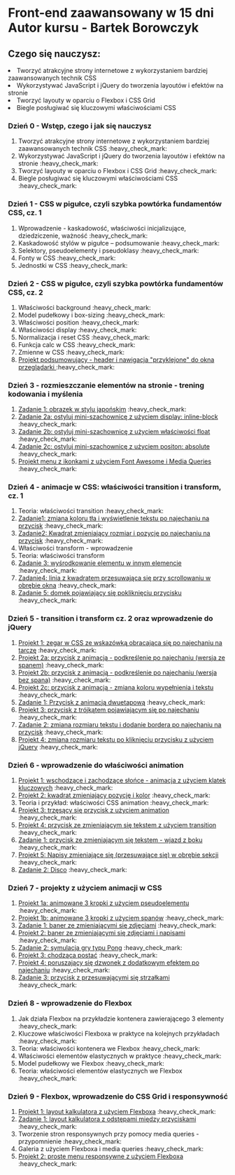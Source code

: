 <h1>
    <b> Front-end zaawansowany w 15 dni <br>
        Autor kursu - Bartek Borowczyk</b>
</h1>

<h2>Czego się nauczysz:</h2>
<div>
    <li>Tworzyć atrakcyjne strony internetowe z wykorzystaniem bardziej zaawansowanych technik CSS</li>
    <li>Wykorzystywać JavaScript i jQuery do tworzenia layoutów i efektów na stronie</li>
    <li>Tworzyć layouty w oparciu o Flexbox i CSS Grid</li>
    <li>Biegle posługiwać się kluczowymi właściwościami CSS</li>
</div>


<div>
    <h3>Dzień 0 - Wstęp, czego i jak się nauczysz</h3>
      <ol>
        <li>Tworzyć atrakcyjne strony internetowe z wykorzystaniem bardziej zaawansowanych technik CSS :heavy_check_mark: </li>
        <li>Wykorzystywać JavaScript i jQuery do tworzenia layoutów i efektów na stronie :heavy_check_mark: </li>
        <li>Tworzyć layouty w oparciu o Flexbox i CSS Grid :heavy_check_mark: </li>
        <li>Biegle posługiwać się kluczowymi właściwościami CSS :heavy_check_mark: </li>
    </ol>
</div>


<div>
    <h3>Dzień 1 - CSS w pigułce, czyli szybka powtórka fundamentów CSS, cz. 1</h3>
         <ol>
        <li>Wprowadzenie - kaskadowość, właściwości inicjalizujące, dziedziczenie, ważność :heavy_check_mark: </li>
        <li>Kaskadowość stylów w pigułce – podsumowanie :heavy_check_mark: </li>
        <li>Selektory, pseudoelementy i pseudoklasy :heavy_check_mark: </li>
        <li>Fonty w CSS :heavy_check_mark: </li>
        <li>Jednostki w CSS :heavy_check_mark: </li>
    </ol>
</div>

<div>
<h3>Dzień 2 - CSS w pigułce, czyli szybka powtórka fundamentów CSS, cz. 2</h3>
    <ol>
        <li>Właściwości background :heavy_check_mark: </li>
        <li>Model pudełkowy i box-sizing :heavy_check_mark: </li>
        <li>Właściwości position :heavy_check_mark: </li>
        <li>Właściwości display :heavy_check_mark: </li>
        <li>Normalizacja i reset CSS :heavy_check_mark: </li>
        <li>Funkcja calc w CSS :heavy_check_mark: </li>
        <li>Zmienne w CSS :heavy_check_mark: </li>
        <li><a href="/Dzien2_1">Projekt podsumowujący - header i nawigacja "przyklejone" do okna przeglądarki </a> :heavy_check_mark: </li>
    </ol>
</div>

<div>
<h3>Dzień 3 - rozmieszczanie elementów na stronie - trening kodowania i myślenia</h3>
    <ol>
        <li><a href="Dzien3_1">Zadanie 1: obrazek w stylu japońskim</a> :heavy_check_mark: </li>
        <li><a href="Dzien3_2">Zadanie 2a: ostyluj mini-szachownicę z użyciem display: inline-block</a> :heavy_check_mark: </li>
        <li><a href="Dzien3_3">Zadanie 2b: ostyluj mini-szachownicę z użyciem właściwości float</a> :heavy_check_mark: </li>
        <li><a href="Dzien3_4">Zadanie 2c: ostyluj mini-szachownicę z użyciem positon: absolute</a> :heavy_check_mark: </li>
        <li><a href="Dzien3_5">Projekt menu z ikonkami z użyciem Font Awesome i Media Queries</a> :heavy_check_mark: </li>
    </ol>   
</div>


<div>
<h3>Dzień 4 - animacje w CSS: właściwości transition i transform, cz. 1</h3>
    <ol>
        <li>Teoria: właściwości transition :heavy_check_mark: </li>
        <li><a href="Dzien4_1">Zadanie1: zmiana koloru tła i wyświetlenie tekstu po najechaniu na przycisk</a> :heavy_check_mark: </li>
        <li><a href="Dzien4_2">Zadanie2: Kwadrat zmieniający rozmiar i pozycję po najechaniu na przycisk</a> :heavy_check_mark: </li>
        <li>Właściwości transform - wprowadzenie</li>
        <li>Teoria: właściwości transform</li>
        <li><a href="Dzien4_3">Zadanie 3: wyśrodkowanie elementu w innym elemencie</a> :heavy_check_mark: 
        </li>
        <li><a href="Dzien4_4">Zadanie4: linia z kwadratem przesuwająca się przy scrollowaniu w obrębie okna</a> :heavy_check_mark: 
        </li>
        <li><a href="Dzien4_5">Zadanie 5: domek pojawiający się pokliknięciu przycisku</a> :heavy_check_mark: 
        </li>
    </ol>       
</div>

<div>
<h3>Dzień 5 - transition i transform cz. 2 oraz wprowadzenie do jQuery</h3>
    <ol>
        <li><a href="Dzien5_1">Projekt 1: zegar w CSS ze wskazówką obracająca się po najechaniu na tarczę</a> :heavy_check_mark: 
        </li> 
        <li><a href="Dzien5_2">Projekt 2a: przycisk z animacją - podkreślenie po najechaniu (wersja ze spanem)</a> :heavy_check_mark: 
        </li> 
        <li><a href="Dzien5_3">Projekt 2b: przycisk z animacją - podkreślenie po najechaniu (wersja bez spana)</a> :heavy_check_mark: 
        </li> 
        <li><a href="Dzien5_4">Projekt 2c: przycisk z animacją - zmiana koloru wypełnienia i tekstu</a> :heavy_check_mark: 
        </li> 
        <li><a href="Dzien5_5">Zadanie 1: Przycisk z animacją dwuetapową</a> :heavy_check_mark: 
        </li> 
        <li><a href="Dzien5_6">Projekt 3: przycisk z trójkątem pojawiającym się po najechaniu</a> :heavy_check_mark: 
        </li> 
        <li><a href="Dzien5_7">Zadanie 2: zmiana rozmiaru tekstu i dodanie bordera po najechaniu na przycisk</a> :heavy_check_mark: 
        </li>
        <li><a href="Dzien5_8">Projekt 4: zmiana rozmiaru tekstu po kliknięciu przycisku z użyciem jQuery</a> :heavy_check_mark: 
        </li>
    </ol>        
</div>


<div>
<h3>Dzień 6 - wprowadzenie do właściwości animation</h3>
    <ol>
        <li><a href="Dzien6_1">Projekt 1: wschodzące i zachodzące słońce - animacja z użyciem klatek kluczowych</a> :heavy_check_mark: 
        </li> 
        <li><a href="Dzien6_2">Projekt 2: kwadrat zmieniający pozycję i kolor</a> :heavy_check_mark: 
        </li> 
        <li>Teoria i przykład: właściwości CSS animation :heavy_check_mark: </li>
        <li><a href="Dzien6_3">Projekt 3: trzęsący się przycisk z użyciem animation</a> :heavy_check_mark: 
        </li> 
        <li><a href="Dzien6_4">Projekt 4: przycisk ze zmieniającym się tekstem z użyciem transition</a> :heavy_check_mark: 
        </li> 
        <li><a href="Dzien6_5">Zadanie 1: przycisk ze zmieniającym się tekstem - wjazd z boku</a> :heavy_check_mark: 
        </li> 
        <li><a href="Dzien6_6">Projekt 5: Napisy zmieniające się (przesuwające się) w obrębie sekcji</a> :heavy_check_mark: 
        </li> 
        <li><a href="Dzien6_7">Zadanie 2: Disco</a> :heavy_check_mark: 
        </li>
    </ol>            
</div>

<div>
<h3>Dzień 7 - projekty z użyciem animacji w CSS</h3>
    <ol>
        <li><a href="Dzien7_1">Projekt 1a: animowane 3 kropki z użyciem pseudoelementu</a> :heavy_check_mark: 
        </li> 
        <li><a href="Dzien7_2">Projekt 1b: animowane 3 kropki z użyciem spanów</a> :heavy_check_mark: 
        </li> 
        <li><a href="Dzien7_3">Zadanie 1: baner ze zmieniającymi się zdjęciami</a> :heavy_check_mark: 
        </li> 
        <li><a href="Dzien7_4">Projekt 2: baner ze zmieniającymi się zdjęciami i napisami</a> :heavy_check_mark: 
        </li> 
        <li><a href="Dzien7_5">Zadanie 2: symulacja gry typu Pong</a> :heavy_check_mark: 
        </li> 
        <li><a href="Dzien7_6">Projekt 3: chodząca postać</a> :heavy_check_mark: 
        </li> 
        <li><a href="Dzien7_7">Projekt 4: poruszający się dzwonek z dodatkowym efektem po najechaniu</a> :heavy_check_mark: 
        </li> 
        <li><a href="Dzien7_8">Zadanie 3: przycisk z przesuwającymi się strzałkami</a> :heavy_check_mark: 
        </li>
    </ol>               
</div>

<div>
<h3>Dzień 8 - wprowadzenie do Flexbox</h3>
    <ol>
        <li>Jak działa Flexbox na przykładzie kontenera zawierającego 3 elementy :heavy_check_mark: </li>
        <li>Kluczowe właściwości Flexboxa w praktyce na kolejnych przykładach :heavy_check_mark: </li>
        <li>Teoria: właściwości kontenera we Flexbox :heavy_check_mark: </li>
        <li>Właściwości elementów elastycznych w praktyce :heavy_check_mark: </li>
        <li>Model pudełkowy we Flexbox :heavy_check_mark: </li>
        <li>Teoria: właściwości elementów elastycznych we Flexbox :heavy_check_mark: </li>
    </ol>                   
</div>

<div>
<h3>Dzień 9 - Flexbox, wprowadzenie do CSS Grid i responsywność</h3>
    <ol>
        <li><a href="Dzien9_1">Projekt 1: layout kalkulatora z użyciem Flexboxa</a> :heavy_check_mark: 
        </li>
        <li><a href="Dzien9_2">Zadanie 1: layout kalkulatora z odstępami między przyciskami</a> :heavy_check_mark: 
        </li>
        <li>Tworzenie stron responsywnych przy pomocy media queries - przypomnienie :heavy_check_mark: </li>
        <li>Galeria z użyciem Flexboxa i media queries :heavy_check_mark: </li>
        <li><a href="Dzien9_3">Projekt 2: proste menu responsywne z użyciem Flexboxa</a> :heavy_check_mark: 
        </li>
    </ol>                   
</div>